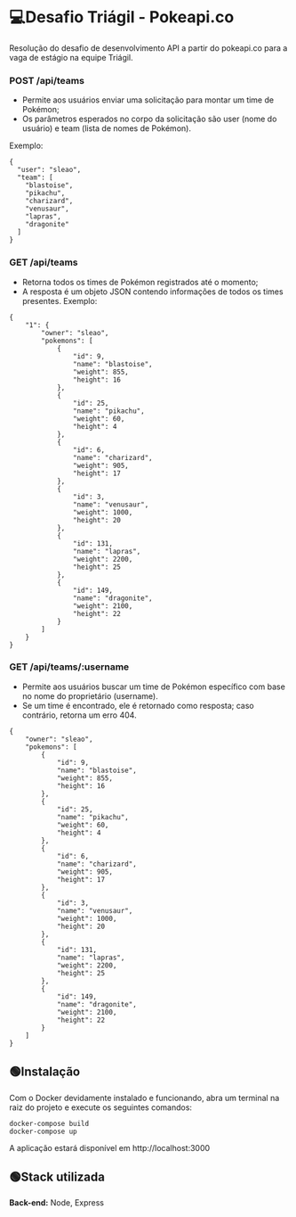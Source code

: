 
# 💻Desafio Triágil - Pokeapi.co
Resolução do desafio de desenvolvimento API a partir do pokeapi.co para a vaga de estágio na equipe Triágil.


### POST /api/teams
- Permite aos usuários enviar uma solicitação para montar um time de Pokémon;
- Os parâmetros esperados no corpo da solicitação são user (nome do usuário) e team (lista de nomes de Pokémon).

Exemplo:
```
{
  "user": "sleao",
  "team": [
    "blastoise",
    "pikachu",
    "charizard",
    "venusaur",
    "lapras",
    "dragonite"
  ]
}
```
### GET /api/teams
- Retorna todos os times de Pokémon registrados até o momento;
- A resposta é um objeto JSON contendo informações de todos os times presentes.
Exemplo:
```
{
    "1": {
        "owner": "sleao",
        "pokemons": [
            {
                "id": 9,
                "name": "blastoise",
                "weight": 855,
                "height": 16
            },
            {
                "id": 25,
                "name": "pikachu",
                "weight": 60,
                "height": 4
            },
            {
                "id": 6,
                "name": "charizard",
                "weight": 905,
                "height": 17
            },
            {
                "id": 3,
                "name": "venusaur",
                "weight": 1000,
                "height": 20
            },
            {
                "id": 131,
                "name": "lapras",
                "weight": 2200,
                "height": 25
            },
            {
                "id": 149,
                "name": "dragonite",
                "weight": 2100,
                "height": 22
            }
        ]
    }
}
```
### GET /api/teams/:username
- Permite aos usuários buscar um time de Pokémon específico com base no nome do proprietário (username).
- Se um time é encontrado, ele é retornado como resposta; caso contrário, retorna um erro 404.
```
{
    "owner": "sleao",
    "pokemons": [
        {
            "id": 9,
            "name": "blastoise",
            "weight": 855,
            "height": 16
        },
        {
            "id": 25,
            "name": "pikachu",
            "weight": 60,
            "height": 4
        },
        {
            "id": 6,
            "name": "charizard",
            "weight": 905,
            "height": 17
        },
        {
            "id": 3,
            "name": "venusaur",
            "weight": 1000,
            "height": 20
        },
        {
            "id": 131,
            "name": "lapras",
            "weight": 2200,
            "height": 25
        },
        {
            "id": 149,
            "name": "dragonite",
            "weight": 2100,
            "height": 22
        }
    ]
}
```
## 🟢Instalação
Com o Docker devidamente instalado e funcionando, abra um terminal na raiz do projeto e execute os seguintes comandos:
```
docker-compose build
docker-compose up

```
A aplicação estará disponível em http://localhost:3000
## 🟢Stack utilizada

**Back-end:** Node, Express


